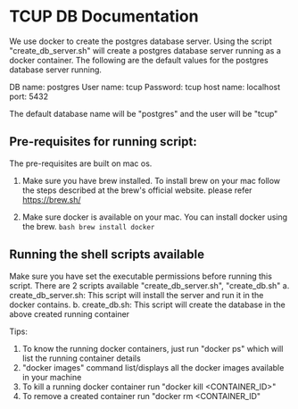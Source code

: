 # TCUP DB Documentation
We use docker to create the postgres database server. Using the script "create_db_server.sh" will create a postgres database server running as a docker container.
The following are the default values for the postgres database server running.

DB name: postgres
User name: tcup
Password: tcup
host name: localhost
port: 5432

The default database name will be "postgres" and the user will be "tcup"

## Pre-requisites for running script:
The pre-requisites are built on mac os. 
 
1. Make sure you have brew installed. To install brew on your mac follow the steps described at the brew's official website. 
   please refer https://brew.sh/

2. Make sure docker is available on your mac. You can install docker using the brew.
       ```bash
        brew install docker
       ```


## Running the shell scripts available
Make sure you have set the executable permissions before running this script. There are 2 scripts available "create_db_server.sh", "create_db.sh"
  a. create_db_server.sh: This script will install the server and run it in the docker contains.
  b. create_db.sh: This script will create the database in the above created running container

Tips: 
  1. To know the running docker containers, just run "docker ps" which will list the running container details
  2. "docker images" command list/displays all the docker images available in your machine
  3. To kill a running docker container run "docker kill <CONTAINER_ID>"
  4. To remove a created container run "docker rm <CONTAINER_ID"
    
   
